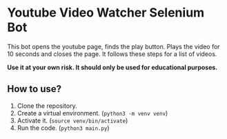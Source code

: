 # Youtube Video Watcher Selenium Bot

This bot opens the youtube page, finds the play button. Plays the video for 10 seconds and closes the page. It follows these steps for a list of videos.

**Use it at your own risk. It should only be used for educational purposes.**

## How to use?

1. Clone the repository.
2. Create a virtual environment. (`python3 -m venv venv`)
3. Activate it. (`source venv/bin/activate`)
4. Run the code. (`python3 main.py`)
